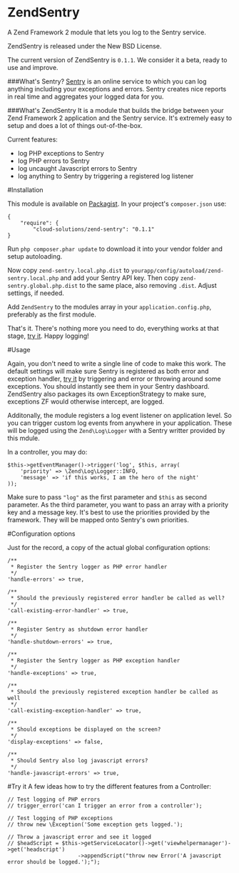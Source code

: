 ZendSentry
===========

A Zend Framework 2 module that lets you log to the Sentry service.

ZendSentry is released under the New BSD License.

The current version of ZendSentry is `0.1.1`. We consider it a beta, ready to use and improve.

###What's Sentry?
[Sentry](https://www.getsentry.com/welcome/) is an online service to which you can log anything including your 
exceptions and errors. Sentry creates nice reports in real time and aggregates your logged data for you.

###What's ZendSentry
It is a module that builds the bridge between your Zend Framework 2 application and the Sentry service. It's extremely
easy to setup and does a lot of things out-of-the-box.

Current features:
* log PHP exceptions to Sentry
* log PHP errors to Sentry
* log uncaught Javascript errors to Sentry
* log anything to Sentry by triggering a registered log listener

#Installation

This module is available on [Packagist](https://packagist.org/packages/cloud-solutions/zend-sentry).
In your project's `composer.json` use:

    {   
        "require": {
            "cloud-solutions/zend-sentry": "0.1.1"
    }
    
Run `php composer.phar update` to download it into your vendor folder and setup autoloading.

Now copy `zend-sentry.local.php.dist` to `yourapp/config/autoload/zend-sentry.local.php` and add your Sentry API key.
Then copy `zend-sentry.global.php.dist` to the same place, also removing `.dist`. Adjust settings, if needed.

Add `ZendSentry` to the modules array in your `application.config.php`, preferably as the first module. 

That's it. There's nothing more you need to do, everything works at that stage, [try it](#try-it). Happy logging!

#Usage

Again, you don't need to write a single line of code to make this work. The default settings will make sure Sentry
is registered as both error and exception handler, [try it](#try-it) by triggering and error or throwing around some 
exceptions. You should instantly see them in your Sentry dashboard. ZendSentry also packages its own ExceptionStrategy 
to make sure, exceptions ZF would otherwise intercept, are logged. 


Additonally, the module registers a log event listener on application level. So you can trigger custom log events from
anywhere in your application. These will be logged using the `Zend\Log\Logger` with a Sentry writter provided by 
this mdule.

In a controller, you may do:

    $this->getEventManager()->trigger('log', $this, array(
        'priority' => \Zend\Log\Logger::INFO, 
        'message' => 'if this works, I am the hero of the night'
    ));

Make sure to pass `"log"` as the first parameter and `$this` as second parameter. As the third parameter, 
you want to pass an array with a priority key and a message key. It's best to use the priorities provided 
by the framework. They will be mapped onto Sentry's own priorities.

#Configuration options

Just for the record, a copy of the actual global configuration options:

    /**
     * Register the Sentry logger as PHP error handler
     */
    'handle-errors' => true,

    /**
     * Should the previously registered error handler be called as well?
     */
    'call-existing-error-handler' => true,

    /**
     * Register Sentry as shutdown error handler
     */
    'handle-shutdown-errors' => true,

    /**
     * Register the Sentry logger as PHP exception handler
     */
    'handle-exceptions' => true,

    /**
     * Should the previously registered exception handler be called as well
     */
    'call-existing-exception-handler' => true,

    /**
     * Should exceptions be displayed on the screen?
     */
    'display-exceptions' => false,

    /**
     * Should Sentry also log javascript errors?
     */
    'handle-javascript-errors' => true,
    
#Try it
A few ideas how to try the different features from a Controller:
    
    // Test logging of PHP errors
    // trigger_error('can I trigger an error from a controller');
    
    // Test logging of PHP exceptions
    // throw new \Exception('Some exception gets logged.');
    
    // Throw a javascript error and see it logged
    // $headScript = $this->getServiceLocator()->get('viewhelpermanager')->get('headscript')
                          ->appendScript("throw new Error('A javascript error should be logged.');");
